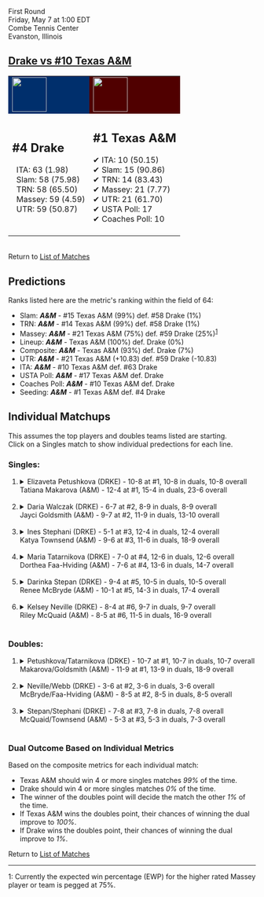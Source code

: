 First Round  
Friday, May 7 at 1:00 EDT  
Combe Tennis Center  
Evanston, Illinois  
## [Drake vs #10 Texas A&M](https://www.ncaa.com/game/5833674)  

<table><tr style="background-color: #d9d9d9 !important"><td style="background-color: #002F6C !important"><img src="https://www.ncaa.com/sites/default/files/images/logos/schools/d/drake.70.png" width="70" height="70" /></td><td style="background-color: #500000 !important"><img src="https://www.ncaa.com/sites/default/files/images/logos/schools/t/texas-am.70.png" width="70" height="70" /></td></tr><tr>
<td>  

<h2>#4 Drake</h2>  
&nbsp; ITA: 63 (1.98)<br>  
&nbsp; Slam: 58 (75.98)<br>  
&nbsp; TRN: 58 (65.50)<br>  
&nbsp; Massey: 59 (4.59)<br>  
&nbsp; UTR: 59 (50.87)<br>  
<br>  

</td>
<td>  

<h2>#1 Texas A&M</h2>  
&#10004; ITA: 10 (50.15)<br>  
&#10004; Slam: 15 (90.86)<br>  
&#10004; TRN: 14 (83.43)<br>  
&#10004; Massey: 21 (7.77)<br>  
&#10004; UTR: 21 (61.70)<br>  
&#10004; USTA Poll: 17<br>  
&#10004; Coaches Poll: 10<br>  
<br>  

</td>
</tr></table>  


<br>Return to [List of Matches](../index.md)  

## Predictions  

Ranks listed here are the metric's ranking within the field of 64:  
- Slam: ***A&M*** - #15 Texas A&M (99%) def. #58 Drake (1%)  
- TRN: ***A&M*** - #14 Texas A&M (99%) def. #58 Drake (1%)  
- Massey: ***A&M*** - #21 Texas A&M (75%) def. #59 Drake (25%)<sup>[1](#footnote1)</sup>  
- Lineup: ***A&M*** - Texas A&M (100%) def. Drake (0%)  
- Composite: ***A&M*** - Texas A&M (93%) def. Drake (7%)  
- UTR: ***A&M*** - #21 Texas A&M (+10.83) def. #59 Drake (-10.83)  
- ITA: ***A&M*** - #10 Texas A&M def. #63 Drake  
- USTA Poll: ***A&M*** - #17 Texas A&M def. Drake  
- Coaches Poll: ***A&M*** - #10 Texas A&M def. Drake  
- Seeding: ***A&M*** - #1 Texas A&M def. #4 Drake  

## Individual Matchups  
This assumes the top players and doubles teams listed are starting.  
Click on a Singles match to show individual predections for each line.  

### Singles:  

<ol>
<li><details>
<summary markdown="span">Elizaveta Petushkova (DRKE) - 10-8 at #1, 10-8 in duals, 10-8 overall<br>Tatiana Makarova (A&M) - 12-4 at #1, 15-4 in duals, 23-6 overall</summary>
<h4>Predictions</h4><ul>
<li>Slam: <b><i>A&M</i></b> - Makarova (97%) def. Petushkova (3%)</li>  
<li>TRN: <b><i>A&M</i></b> - Makarova (99%) def. Petushkova (1%)</li>  
<li>Massey: <b><i>A&M</i></b> - Makarova (75%) def. Petushkova (25%)<sup><a href="#footnote1">1</a></sup></li>  
<li>UTR: <b><i>A&M</i></b> - Makarova (98%) def. Petushkova (2%)</li>  
<li>Composite: <b><i>A&M</i></b> - Makarova (92%) def. Petushkova (8%)</li>  
<li>ITA: <b><i>A&M</i></b> - Makarova (21.86) def. Petushkova (1.55)</li>  
</ul>
</details>&nbsp;</li>
<li><details>
<summary markdown="span">Daria Walczak (DRKE) - 6-7 at #2, 8-9 in duals, 8-9 overall<br>Jayci Goldsmith (A&M) - 9-7 at #2, 11-9 in duals, 13-10 overall</summary>
<h4>Predictions</h4><ul>
<li>Slam: <b><i>A&M</i></b> - Goldsmith (98%) def. Walczak (2%)</li>  
<li>TRN: <b><i>A&M</i></b> - Goldsmith (98%) def. Walczak (2%)</li>  
<li>Massey: <b><i>A&M</i></b> - Goldsmith (75%) def. Walczak (25%)<sup><a href="#footnote1">1</a></sup></li>  
<li>UTR: <b><i>A&M</i></b> - Goldsmith (98%) def. Walczak (2%)</li>  
<li>Composite: <b><i>A&M</i></b> - Goldsmith (92%) def. Walczak (8%)</li>  
<li>ITA: <b><i>A&M</i></b> - Goldsmith (3.03) def. Walczak (1.52)</li>  
</ul>
</details>&nbsp;</li>
<li><details>
<summary markdown="span">Ines Stephani (DRKE) - 5-1 at #3, 12-4 in duals, 12-4 overall<br>Katya Townsend (A&M) - 9-6 at #3, 11-6 in duals, 18-9 overall</summary>
<h4>Predictions</h4><ul>
<li>Slam: <b><i>A&M</i></b> - Townsend (98%) def. Stephani (2%)</li>  
<li>TRN: <b><i>A&M</i></b> - Townsend (98%) def. Stephani (2%)</li>  
<li>Massey: <b><i>A&M</i></b> - Townsend (75%) def. Stephani (25%)<sup><a href="#footnote1">1</a></sup></li>  
<li>UTR: <b><i>A&M</i></b> - Townsend (98%) def. Stephani (2%)</li>  
<li>Composite: <b><i>A&M</i></b> - Townsend (92%) def. Stephani (8%)</li>  
<li>ITA: <b><i>A&M</i></b> - Townsend (3.71) def. Stephani (2.39)</li>  
</ul>
</details>&nbsp;</li>
<li><details>
<summary markdown="span">Maria Tatarnikova (DRKE) - 7-0 at #4, 12-6 in duals, 12-6 overall<br>Dorthea Faa-Hviding (A&M) - 7-6 at #4, 13-6 in duals, 14-7 overall</summary>
<h4>Predictions</h4><ul>
<li>Slam: <b><i>A&M</i></b> - Faa-Hviding (97%) def. Tatarnikova (3%)</li>  
<li>TRN: <b><i>A&M</i></b> - Faa-Hviding (98%) def. Tatarnikova (2%)</li>  
<li>Massey: <b><i>A&M</i></b> - Faa-Hviding (75%) def. Tatarnikova (25%)<sup><a href="#footnote1">1</a></sup></li>  
<li>UTR: <b><i>A&M</i></b> - Faa-Hviding (97%) def. Tatarnikova (3%)</li>  
<li>Composite: <b><i>A&M</i></b> - Faa-Hviding (92%) def. Tatarnikova (8%)</li>  
<li>ITA: <b><i>A&M</i></b> - Faa-Hviding (1.87) def. Tatarnikova (1.80)</li>  
</ul>
</details>&nbsp;</li>
<li><details>
<summary markdown="span">Darinka Stepan (DRKE) - 9-4 at #5, 10-5 in duals, 10-5 overall<br>Renee McBryde (A&M) - 10-1 at #5, 14-3 in duals, 17-4 overall</summary>
<h4>Predictions</h4><ul>
<li>Slam: <b><i>A&M</i></b> - McBryde (99%) def. Stepan (1%)</li>  
<li>TRN: <b><i>A&M</i></b> - McBryde (99%) def. Stepan (1%)</li>  
<li>Massey: <b><i>A&M</i></b> - McBryde (75%) def. Stepan (25%)<sup><a href="#footnote1">1</a></sup></li>  
<li>UTR: <b><i>A&M</i></b> - McBryde (97%) def. Stepan (3%)</li>  
<li>Composite: <b><i>A&M</i></b> - McBryde (92%) def. Stepan (8%)</li>  
<li>ITA: <b><i>A&M</i></b> - McBryde (2.44) def. Stepan (1.93)</li>  
</ul>
</details>&nbsp;</li>
<li><details>
<summary markdown="span">Kelsey Neville (DRKE) - 8-4 at #6, 9-7 in duals, 9-7 overall<br>Riley McQuaid (A&M) - 8-5 at #6, 11-5 in duals, 16-9 overall</summary>
<h4>Predictions</h4><ul>
<li>Slam: <b><i>A&M</i></b> - McQuaid (99%) def. Neville (1%)</li>  
<li>TRN: <b><i>A&M</i></b> - McQuaid (99%) def. Neville (1%)</li>  
<li>Massey: <b><i>A&M</i></b> - McQuaid (75%) def. Neville (25%)<sup><a href="#footnote1">1</a></sup></li>  
<li>UTR: <b><i>A&M</i></b> - McQuaid (99%) def. Neville (1%)</li>  
<li>Composite: <b><i>A&M</i></b> - McQuaid (93%) def. Neville (7%)</li>  
<li>ITA: <b><i>A&M</i></b> - McQuaid (2.12) def. Neville (1.64)</li>  
</ul>
</details>&nbsp;</li>
</ol>

### Doubles:  

<ol>
<li><details>
<summary markdown="span">Petushkova/Tatarnikova (DRKE) - 10-7 at #1, 10-7 in duals, 10-7 overall<br>Makarova/Goldsmith (A&M) - 11-9 at #1, 13-9 in duals, 18-9 overall</summary>
<br>Sorry, we don't have any metrics for this match
</details>&nbsp;</li>
<li><details>
<summary markdown="span">Neville/Webb (DRKE) - 3-6 at #2, 3-6 in duals, 3-6 overall<br>McBryde/Faa-Hviding (A&M) - 8-5 at #2, 8-5 in duals, 8-5 overall</summary>
<br>Sorry, we don't have any metrics for this match
</details>&nbsp;</li>
<li><details>
<summary markdown="span">Stepan/Stephani (DRKE) - 7-8 at #3, 7-8 in duals, 7-8 overall<br>McQuaid/Townsend (A&M) - 5-3 at #3, 5-3 in duals, 7-3 overall</summary>
<br>Sorry, we don't have any metrics for this match
</details>&nbsp;</li>
</ol>

### Dual Outcome Based on Individual Metrics  
  
Based on the composite metrics for each individual match:  
- Texas A&M should win 4 or more singles matches _99%_ of the time.  
- Drake should win 4 or more singles matches _0%_ of the time.  
- The winner of the doubles point will decide the match the other _1%_ of the time.  
- If Texas A&M wins the doubles point, their chances of winning the dual improve to _100%_.  
- If Drake wins the doubles point, their chances of winning the dual improve to _1%_.  
  
Return to [List of Matches](../index.md)  
  
------
<a name="footnote1">1</a>: Currently the expected win percentage (EWP) for the higher rated Massey player or team is pegged at 75%.
